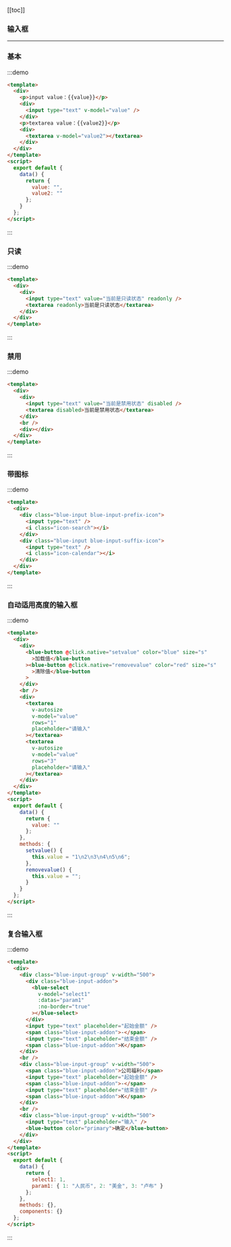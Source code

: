 [[toc]]

### 输入框

---

### 基本

:::demo

```html
<template>
  <div>
    <p>input value：{{value}}</p>
    <div>
      <input type="text" v-model="value" />
    </div>
    <p>textarea value：{{value2}}</p>
    <div>
      <textarea v-model="value2"></textarea>
    </div>
  </div>
</template>
<script>
  export default {
    data() {
      return {
        value: "",
        value2: ""
      };
    }
  };
</script>
```

:::

### 只读

:::demo

```html
<template>
  <div>
    <div>
      <input type="text" value="当前是只读状态" readonly />
      <textarea readonly>当前是只读状态</textarea>
    </div>
  </div>
</template>
```

:::

### 禁用

:::demo

```html
<template>
  <div>
    <div>
      <input type="text" value="当前是禁用状态" disabled />
      <textarea disabled>当前是禁用状态</textarea>
    </div>
    <br />
    <div></div>
  </div>
</template>
```

:::

### 带图标

:::demo

```html
<template>
  <div>
    <div class="blue-input blue-input-prefix-icon">
      <input type="text" />
      <i class="icon-search"></i>
    </div>
    <div class="blue-input blue-input-suffix-icon">
      <input type="text" />
      <i class="icon-calendar"></i>
    </div>
  </div>
</template>
```

:::

### 自动适用高度的输入框

:::demo

```html
<template>
  <div>
    <div>
      <blue-button @click.native="setvalue" color="blue" size="s"
        >加载值</blue-button
      ><blue-button @click.native="removevalue" color="red" size="s"
        >清除值</blue-button
      >
    </div>
    <br />
    <div>
      <textarea
        v-autosize
        v-model="value"
        rows="1"
        placeholder="请输入"
      ></textarea>
      <textarea
        v-autosize
        v-model="value"
        rows="3"
        placeholder="请输入"
      ></textarea>
    </div>
  </div>
</template>
<script>
  export default {
    data() {
      return {
        value: ""
      };
    },
    methods: {
      setvalue() {
        this.value = "1\n2\n3\n4\n5\n6";
      },
      removevalue() {
        this.value = "";
      }
    }
  };
</script>
```

:::

### 复合输入框

:::demo

```html
<template>
  <div>
    <div class="blue-input-group" v-width="500">
      <div class="blue-input-addon">
        <blue-select
          v-model="select1"
          :datas="param1"
          :no-border="true"
        ></blue-select>
      </div>
      <input type="text" placeholder="起始金额" />
      <span class="blue-input-addon">-</span>
      <input type="text" placeholder="结束金额" />
      <span class="blue-input-addon">K</span>
    </div>
    <br />
    <div class="blue-input-group" v-width="500">
      <span class="blue-input-addon">公司福利</span>
      <input type="text" placeholder="起始金额" />
      <span class="blue-input-addon">-</span>
      <input type="text" placeholder="结束金额" />
      <span class="blue-input-addon">K</span>
    </div>
    <br />
    <div class="blue-input-group" v-width="500">
      <input type="text" placeholder="输入" />
      <blue-button color="primary">确定</blue-button>
    </div>
  </div>
</template>
<script>
  export default {
    data() {
      return {
        select1: 1,
        param1: { 1: "人民币", 2: "美金", 3: "卢布" }
      };
    },
    methods: {},
    components: {}
  };
</script>
```

:::

<script>

  export default {
    data() {
      return {
        value: "",
        value2: "",
         select1: 1,
        param1: { 1: "人民币", 2: "美金", 3: "卢布" }

      };
    }, methods: {
      setvalue() {
        this.value = "1\n2\n3\n4\n5\n6";
      },
      removevalue() {
        this.value = "";
      }
    }
  };
</script>
